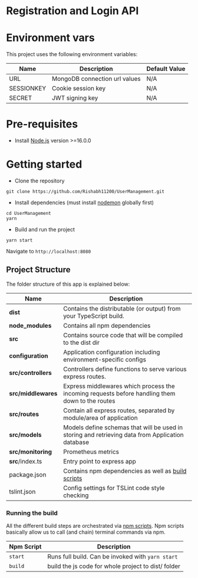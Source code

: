 # Registration and Login API

# Environment vars
This project uses the following environment variables:

| Name                          | Description                         | Default Value                                  |
| ----------------------------- | ------------------------------------| -----------------------------------------------|
|URL           | MongoDB connection url values            | N/A      |
|SESSIONKEY           | Cookie session key            | N/A      |
|SECRET           | JWT signing key            | N/A      |


# Pre-requisites
- Install [Node.js](https://nodejs.org/en/) version >=16.0.0


# Getting started
- Clone the repository
```
git clone https://github.com/Rishabh11200/UserManagement.git
```
- Install dependencies (must install [nodemon](https://github.com/remy/nodemon#installation) globally first)
```
cd UserManagement
yarn
```
- Build and run the project
```
yarn start
```
  Navigate to `http://localhost:8080`

<!-- - API Document endpoints -->

## Project Structure
The folder structure of this app is explained below:

| Name | Description |
| ------------------------ | --------------------------------------------------------------------------------------------- |
| **dist**                 | Contains the distributable (or output) from your TypeScript build.  |
| **node_modules**         | Contains all  npm dependencies                                                            |
| **src**                  | Contains  source code that will be compiled to the dist dir                               |
| **configuration**        | Application configuration including environment-specific configs 
| **src/controllers**      | Controllers define functions to serve various express routes. 
| **src/middlewares**      | Express middlewares which process the incoming requests before handling them down to the routes
| **src/routes**           | Contain all express routes, separated by module/area of application                       
| **src/models**           | Models define schemas that will be used in storing and retrieving data from Application database  |
| **src/monitoring**      | Prometheus metrics |
| **src**/index.ts         | Entry point to express app                                                               |
| package.json             | Contains npm dependencies as well as [build scripts](#what-if-a-library-isnt-on-definitelytyped)   | tsconfig.json            | Config settings for compiling source code only written in TypeScript    
| tslint.json              | Config settings for TSLint code style checking                                                |

### Running the build
All the different build steps are orchestrated via [npm scripts](https://docs.npmjs.com/misc/scripts).
Npm scripts basically allow us to call (and chain) terminal commands via npm.

| Npm Script | Description |
| ------------------------- | ------------------------------------------------------------------------------------------------- |
| `start`                   | Runs full build. Can be invoked with `yarn start`                  |
| `build`                   | build the js code for whole project to dist/ folder      |
